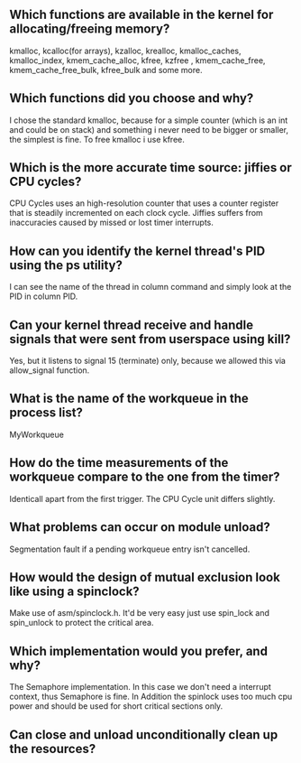 ## Which functions are available in the kernel for allocating/freeing memory?
kmalloc, kcalloc(for arrays), kzalloc, krealloc, kmalloc_caches, kmalloc_index, kmem_cache_alloc, kfree, kzfree , kmem_cache_free, kmem_cache_free_bulk, kfree_bulk and some more.
## Which functions did you choose and why?
I chose the standard kmalloc, because for a simple counter (which is an int and could be on stack) and something i never need to be bigger or smaller, the simplest is fine. To free kmalloc i use kfree.
## Which is the more accurate time source: jiffies or CPU cycles?
CPU Cycles uses an high-resolution counter that uses a counter register that is steadily incremented on each clock cycle.
Jiffies suffers from inaccuracies caused by missed or lost timer interrupts.
## How can you identify the kernel thread's PID using the ps utility?
I can see the name of the thread in column command and simply look at the PID in column PID.
## Can your kernel thread receive and handle signals that were sent from userspace using kill?
Yes, but it listens to signal 15 (terminate) only, because we allowed this via allow_signal function.
## What is the name of the workqueue in the process list?
MyWorkqueue
## How do the time measurements of the workqueue compare to the one from the timer?
Identicall apart from the first trigger. The CPU Cycle unit differs slightly.
## What problems can occur on module unload?
Segmentation fault if a pending workqueue entry isn't cancelled.
## How would the design of mutual exclusion look like using a spinclock?
Make use of asm/spinclock.h. It'd be very easy just use spin_lock and spin_unlock to protect the critical area.
## Which implementation would you prefer, and why?
The Semaphore implementation. In this case we don't need a interrupt context, thus Semaphore is fine. In Addition the spinlock uses too much cpu power and should be used for short critical sections only.
## Can close and unload unconditionally clean up the resources?
